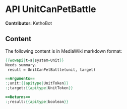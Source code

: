 # API UnitCanPetBattle

**Contributor:** KethoBot

## Content

The following content is in MediaWiki markdown format:

```mediawiki
{{wowapi|t=a|system=Unit}}
Needs summary.
 result = UnitCanPetBattle(unit, target)

==Arguments==
:;unit:{{apitype|UnitToken}}
:;target:{{apitype|UnitToken}}

==Returns==
:;result:{{apitype|boolean}}
```
